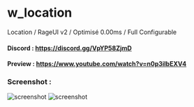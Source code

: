 # w_location
Location / RageUI v2 / Optimisé 0.00ms / Full Configurable

#### Discord : https://discord.gg/VpYP58ZjmD

#### Preview : https://www.youtube.com/watch?v=n0p3ilbEXV4

### Screenshot :

![screenshot](https://cdn.discordapp.com/attachments/658236178268684291/928384089860489276/unknown.png)
![screenshot](https://user-images.githubusercontent.com/66723882/148285711-e50aa79c-4f5c-4b24-bc1b-945ebec03aa6.png)

